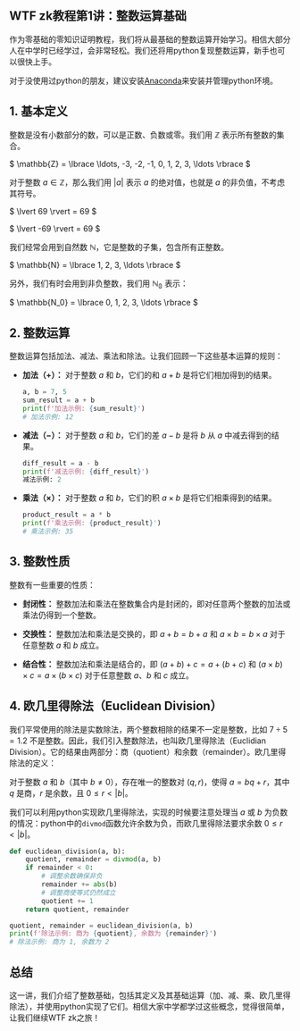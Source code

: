 ## WTF zk教程第1讲：整数运算基础

作为零基础的零知识证明教程，我们将从最基础的整数运算开始学习。相信大部分人在中学时已经学过，会非常轻松。我们还将用python复现整数运算，新手也可以很快上手。

对于没使用过python的朋友，建议安装[Anaconda](https://www.anaconda.com/download)来安装并管理python环境。

## 1. 基本定义

整数是没有小数部分的数，可以是正数、负数或零。我们用 $\mathbb{Z}$ 表示所有整数的集合。

$
\mathbb{Z} = \lbrace \ldots, -3, -2, -1, 0, 1, 2, 3, \ldots \rbrace
$

对于整数 $a \in \mathbb{Z}$，那么我们用 $\lvert a \rvert$ 表示 $a$ 的绝对值，也就是 $a$ 的非负值，不考虑其符号。

$
\lvert 69 \rvert = 69
$

$
\lvert -69 \rvert = 69
$


我们经常会用到自然数 $\mathbb{N}$，它是整数的子集，包含所有正整数。

$
\mathbb{N} = \lbrace 1, 2, 3, \ldots \rbrace
$

另外，我们有时会用到非负整数，我们用 $\mathbb{N_0}$ 表示：

$
\mathbb{N_0} = \lbrace 0, 1, 2, 3, \ldots \rbrace
$

## 2. 整数运算

整数运算包括加法、减法、乘法和除法。让我们回顾一下这些基本运算的规则：

- **加法（$+$）：** 对于整数 $a$ 和 $b$，它们的和 $a + b$ 是将它们相加得到的结果。

    ```python
    a, b = 7, 5
    sum_result = a + b
    print(f'加法示例: {sum_result}')
    # 加法示例: 12
    ```

- **减法（$-$）：** 对于整数 $a$ 和 $b$，它们的差 $a - b$ 是将 $b$ 从 $a$ 中减去得到的结果。

    ```python
    diff_result = a - b
    print(f'减法示例: {diff_result}')
    减法示例: 2
    ```

- **乘法（$\times$）：** 对于整数 $a$ 和 $b$，它们的积 $a \times b$ 是将它们相乘得到的结果。

    ```python
    product_result = a * b
    print(f'乘法示例: {product_result}')
    # 乘法示例: 35
    ```


## 3. 整数性质

整数有一些重要的性质：

- **封闭性：** 整数加法和乘法在整数集合内是封闭的，即对任意两个整数的加法或乘法仍得到一个整数。

- **交换性：** 整数加法和乘法是交换的，即 $a + b = b + a$ 和 $a \times b = b \times a$ 对于任意整数 $a$ 和 $b$ 成立。

- **结合性：** 整数加法和乘法是结合的，即 $(a + b) + c = a + (b + c)$ 和 $(a \times b) \times c = a \times (b \times c)$ 对于任意整数 $a$、$b$ 和 $c$ 成立。

## 4. 欧几里得除法（Euclidean Division）

我们平常使用的除法是实数除法，两个整数相除的结果不一定是整数，比如 $7 \div 5=1.2$ 不是整数。因此，我们引入整数除法，也叫欧几里得除法（Euclidian Division）。它的结果由两部分：商（quotient）和余数（remainder）。欧几里得除法的定义：

对于整数 $a$ 和 $b$（其中 $b \neq 0$），存在唯一的整数对 $(q, r)$，使得 $a = bq + r$，其中 $q$ 是商，$r$ 是余数，且 $0 \leq r \lt |b|$。

我们可以利用python实现欧几里得除法，实现的时候要注意处理当 $a$ 或 $b$ 为负数的情况：python中的`divmod`函数允许余数为负，而欧几里得除法要求余数 $0 \leq r \lt |b|$。

```python
def euclidean_division(a, b):
    quotient, remainder = divmod(a, b)
    if remainder < 0:
        # 调整余数确保非负
        remainder += abs(b)
        # 调整商使等式仍然成立
        quotient += 1
    return quotient, remainder

quotient, remainder = euclidean_division(a, b)
print(f'除法示例: 商为 {quotient}, 余数为 {remainder}')
# 除法示例: 商为 1, 余数为 2
```

## 总结

这一讲，我们介绍了整数基础，包括其定义及其基础运算（加、减、乘、欧几里得除法），并使用python实现了它们。相信大家中学都学过这些概念，觉得很简单，让我们继续WTF zk之旅！

